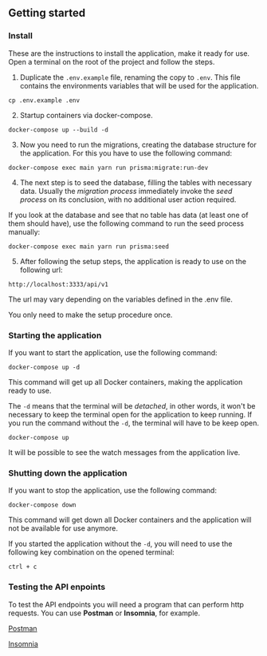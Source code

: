 ## Getting started

### Install

These are the instructions to install the application, make it ready for use. Open a terminal on the root of the project and follow the steps.

1. Duplicate the `.env.example` file, renaming the copy to `.env`. This file contains the environments variables that will be used for the application.

```
cp .env.example .env
```

2. Startup containers via docker-compose.

```
docker-compose up --build -d
```

3. Now you need to run the migrations, creating the database structure for the application. For this you have to use the following command:

```
docker-compose exec main yarn run prisma:migrate:run-dev
```

4. The next step is to seed the database, filling the tables with necessary data. Usually the *migration process* immediately invoke the *seed process* on its conclusion, with no additional user action required.

If you look at the database and see that no table has data (at least one of them should have), use the following command to run the seed process manually:

```
docker-compose exec main yarn run prisma:seed
```

5. After following the setup steps, the application is ready to use on the following url:

```
http://localhost:3333/api/v1
```

The url may vary depending on the variables defined in the .env file.

You only need to make the setup procedure once.

### Starting the application

If you want to start the application, use the following command:

```
docker-compose up -d
```

This command will get up all Docker containers, making the application ready to use.

The `-d` means that the terminal will be *detached*, in other words, it won't be necessary to keep the terminal open for the application to keep running. If you run the command without the `-d`, the terminal will have to be keep open.

```
docker-compose up
```

It will be possible to see the watch messages from the application live.

### Shutting down the application

If you want to stop the application, use the following command:

```
docker-compose down
```

This command will get down all Docker containers and the application will not be available for use anymore.

If you started the application without the `-d`, you will need to use the following key combination on the opened terminal:

`ctrl + c`

### Testing the API enpoints

To test the API endpoints you will need a program that can perform http requests. You can use **Postman** or **Insomnia**, for example.

[Postman](https://www.postman.com/downloads/)

[Insomnia](https://insomnia.rest/download)
